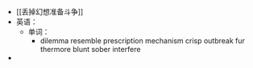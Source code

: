 - [[丢掉幻想准备斗争]]
- 英语：
	- 单词：
		- dilemma
		  resemble
		  prescription
		  mechanism
		  crisp
		  outbreak
		  fur thermore
		  blunt
		  sober
		  interfere
-